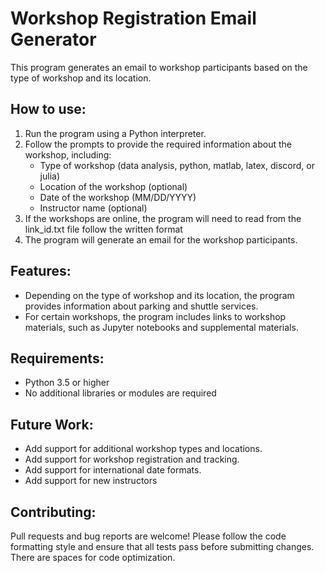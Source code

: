 # Workshop Registration Email Generator

This program generates an email to workshop participants based on the type of workshop and its location. 

## How to use:

1. Run the program using a Python interpreter.
2. Follow the prompts to provide the required information about the workshop, including:
    * Type of workshop (data analysis, python, matlab, latex, discord, or julia)
    * Location of the workshop (optional)
    * Date of the workshop (MM/DD/YYYY)
    * Instructor name (optional)
3. If the workshops are online, the program will need to read from the link_id.txt file follow the written format 
4. The program will generate an email for the workshop participants.

## Features:

* Depending on the type of workshop and its location, the program provides information about parking and shuttle services.
* For certain workshops, the program includes links to workshop materials, such as Jupyter notebooks and supplemental materials.


## Requirements:

* Python 3.5 or higher
* No additional libraries or modules are required

## Future Work:

* Add support for additional workshop types and locations.
* Add support for workshop registration and tracking.
* Add support for international date formats.
* Add support for new instructors

## Contributing:

Pull requests and bug reports are welcome! Please follow the code formatting style and ensure that all tests pass before submitting changes.
There are spaces for code optimization.
